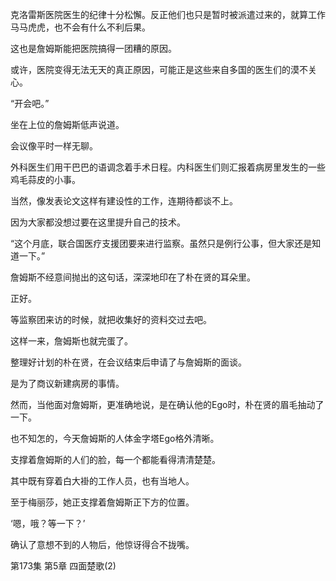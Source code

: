 克洛雷斯医院医生的纪律十分松懈。反正他们也只是暂时被派遣过来的，就算工作马马虎虎，也不会有什么不利后果。

这也是詹姆斯能把医院搞得一团糟的原因。

或许，医院变得无法无天的真正原因，可能正是这些来自多国的医生们的漠不关心。

“开会吧。”

坐在上位的詹姆斯低声说道。

会议像平时一样无聊。

外科医生们用干巴巴的语调念着手术日程。内科医生们则汇报着病房里发生的一些鸡毛蒜皮的小事。

当然，像发表论文这样有建设性的工作，连期待都谈不上。

因为大家都没想过要在这里提升自己的技术。

“这个月底，联合国医疗支援团要来进行监察。虽然只是例行公事，但大家还是知道一下。”

詹姆斯不经意间抛出的这句话，深深地印在了朴在贤的耳朵里。

正好。

等监察团来访的时候，就把收集好的资料交过去吧。

这样一来，詹姆斯也就完蛋了。

整理好计划的朴在贤，在会议结束后申请了与詹姆斯的面谈。

是为了商议新建病房的事情。

然而，当他面对詹姆斯，更准确地说，是在确认他的Ego时，朴在贤的眉毛抽动了一下。

也不知怎的，今天詹姆斯的人体金字塔Ego格外清晰。

支撑着詹姆斯的人们的脸，每一个都能看得清清楚楚。

其中既有穿着白大褂的工作人员，也有当地人。

至于梅丽莎，她正支撑着詹姆斯正下方的位置。

‘嗯，哦？等一下？’

确认了意想不到的人物后，他惊讶得合不拢嘴。

第173集 第5章 四面楚歌(2)